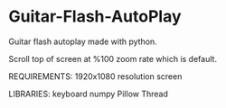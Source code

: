 # Guitar-Flash-AutoPlay
Guitar flash autoplay made with python.


Scroll top of screen at %100 zoom rate which is default.

REQUIREMENTS:
1920x1080 resolution screen

LIBRARIES:
keyboard
numpy
Pillow
Thread
    
